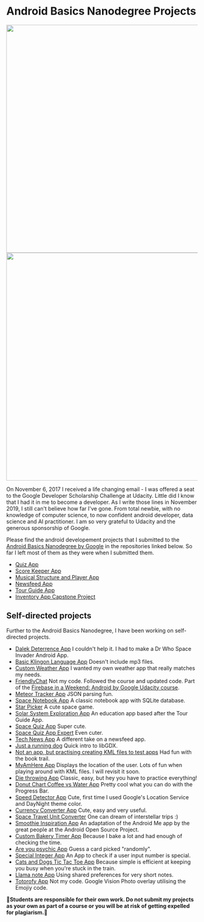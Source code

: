 # Android Basics Nanodegree Projects

<img src="https://user-images.githubusercontent.com/39020690/68104264-65f49780-fea8-11e9-884e-77d335718ed0.png" width="600">

<img src="https://user-images.githubusercontent.com/39020690/68104172-08604b00-fea8-11e9-9d87-eabe24d66682.png" width="600">

On November 6, 2017 I received a life changing email - I was offered a seat to the Google Developer Scholarship Challenge at Udacity. Little did I know that I had it in me to become a developer. As I write those lines in November 2019, I still can't believe how far I've gone. From total newbie, with no knowledge of computer science, to now confident android developer, data science and AI practitioner. I am so very grateful to Udacity and the generous sponsorship of Google.

Please find the android developement projects that I submitted to the [Android Basics Nanodegree by Google](https://confirm.udacity.com/XAF5RDPS) in the repositories linked below. So far I left most of them as they were when I submitted them. 

* [Quiz App](https://github.com/SabrinaPalis/KurtVonnegutQuizApp)
* [Score Keeper App](https://github.com/SabrinaPalis/CanadianFootballLeagueScoreKeeper)
* [Musical Structure and Player App](https://github.com/SabrinaPalis/MusicalStructure)
* [Newsfeed App](https://github.com/SabrinaPalis/MyNewsApp)
* [Tour Guide App](https://github.com/SabrinaPalis/SalzburgMozartTourApp)
* [Inventory App Capstone Project](https://github.com/SabrinaPalis/MyInventoryApp)


## Self-directed projects

Further to the Android Basics Nanodegree, I have been working on self-directed projects.

* [Dalek Deterrence App](https://github.com/SabrinaPalis/d.deterrence) I couldn't help it. I had to make a Dr Who Space Invader Android App.
* [Basic Klingon Language App](https://github.com/SabrinaPalis/MyBasicKlingonapp) Doesn't include mp3 files.
* [Custom Weather App](https://github.com/SabrinaPalis/WeatherApp) I wanted my own weather app that really matches my needs.
* [FriendlyChat](https://github.com/SabrinaPalis/friendlychat) Not my code. Followed the course and updated code. Part of the [Firebase in a Weekend: Android by Google Udacity course](https://www.udacity.com/course/firebase-in-a-weekend-by-google-android--ud0352).
* [Meteor Tracker App](https://github.com/SabrinaPalis/MeteorTracker) JSON parsing fun.
* [Space Notebook App](https://github.com/SabrinaPalis/SpaceNoteBookApp) A classic notebook app with SQLite database.
* [Star Picker](https://github.com/SabrinaPalis/StarPickerV1) A cute space game.
* [Solar System Exploration App](https://github.com/SabrinaPalis/SolarSystemExplorationApp) An education app based after the Tour Guide App.
* [Space Quiz App](https://github.com/SabrinaPalis/spacequizapp) Super cute.
* [Space Quiz App Expert](https://github.com/SabrinaPalis/SpaceExpertQuizApp) Even cuter.
* [Tech News App](https://github.com/SabrinaPalis/My-Tech-News-App) A different take on a newsfeed app.
* [Just a running dog](https://github.com/SabrinaPalis/runningdog) Quick intro to libGDX.
* [Not an app, but practising creating KML files to test apps](https://github.com/SabrinaPalis/KMLfile_examples) Had fun with the book trail.
* [MyAmHere App](https://github.com/SabrinaPalis/MyAmHereApp) Displays the location of the user. Lots of fun when playing around with KML files. I will revisit it soon.
* [Die throwing App](https://github.com/SabrinaPalis/MyPinkDiceApplication) Classic, easy, but hey you have to practice everything!
* [Donut Chart Coffee vs Water App](https://github.com/SabrinaPalis/CoffeevsWaterDonutChart) Pretty cool what you can do with the Progress Bar.
* [Speed Detector App](https://github.com/SabrinaPalis/MyCuteSpeedApp) Cute, first time I used Google's Location Service and DayNight theme color.
* [Currency Converter App](https://github.com/SabrinaPalis/MyCurrencyConverterApp) Cute, easy and very useful.
* [Space Travel Unit Converter](https://github.com/SabrinaPalis/SpaceTravelUnitConverter) One can dream of interstellar trips :)
* [Smoothie Inspiration App](https://github.com/SabrinaPalis/Smoothie_me) An adaptation of the Android Me app by the great people at the Android Open Source Project.
* [Custom Bakery Timer App](https://github.com/SabrinaPalis/BakeryTimer) Because I bake a lot and had enough of checking the time.
* [Are you psychic App](https://github.com/SabrinaPalis/Are-you-a-psychic) Guess a card picked "randomly". 
* [Special Integer App](https://github.com/SabrinaPalis/SpecialIntegersAppV3) An App to check if a user input number is special.
* [Cats and Dogs Tic Tac Toe App](https://github.com/SabrinaPalis/CatsandDogsTicTacToe) Because simple is efficient at keeping you busy when you're stuck in the train.
* [Llama note App](https://github.com/SabrinaPalis/MyLlamaNoteApp) Using shared preferences for very short notes.
* [Totorofy App](https://github.com/SabrinaPalis/MyTotorofyapp) Not my code. Google Vision Photo overlay utilising the Emojiy code.


👾**Students are responsible for their own work. Do not submit my projects as your own as part of a course or you will be at risk of getting expelled for plagiarism.**👾


